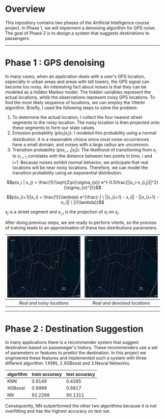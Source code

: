 # Overview
This repository contains two phases of the Artificial Intelligence course project. In Phase 1, we will implement a denoising algorithm for GPS noise. The goal of Phase 2 is to design a system that suggests destinations to passengers

---

# Phase 1 : GPS denoising
In many cases, when an application deals with a user's GPS location, especially in urban areas and areas with tall towers, the GPS signal can become too noisy. An interesting fact about noises is that they can be modeled as a hidden Markov model. The hidden variables represent the actual locations, while the observations represent noisy GPS locations. To find the most likely sequence of locations, we can employ the Viterbi algorithm. Briefly, I used the following steps to solve the problem:

1. To determine the actual location, I collect the four nearest street segments to the noisy location. The noisy location is then projected onto these segments to form our state values.
2. Emission probability ($p(o_i|x_i)$): I modeled this probability using a normal distribution. It is a reasonable choice since most noise occurrences have a small domain, and noises with a large radius are uncommon.
3. Transition probability ($p(x_{i+1}|x_i)$): The likelihood of transitioning from $x_i$ to $x_{i+1}$ correlates with the distance between two points in time, i and i+1. Because noises exhibit normal behavior, we anticipate that real locations will be near noisy locations. Therefore, we can model the transition probability using an exponential distribution.

$$p(o_i | s_j) = \frac{1}{\sqrt{2\pi}\sigma_{o}} e^{-0.5\frac{||o_i-x_{i,j}||^2}{\sigma_{o}^2}}$$

$$p(x_{i+1}|x_i) = \frac{1}{\lambda} e^{\frac{-| \ ||x_{i+1} - x_i|| - ||o_{i+1} - o_i|| \ |}{\lambda}}$$

$s_j$ is a street segment and $x_{i,j}$ is the projection of $o_i$ on $s_j$.

After doing previous steps, we are ready to perform viterbi, so the process of training leads to an approximation of these two distributions parameters.

<div align="center">

| <img src="Phase1/Images/9.png" width="400" height="200"> | <img src="Phase1/Images/10.png" width="400" height="200"> |
|:--:|:--:|
| *Real and noisy locations* | *Real and denoised locations* |
</div>

---

# Phase 2 : Destination Suggestion
In many applications there is a recommender system that suggest destination based on passeneger's history. These recommenders use a set of parameters or features to predict the destination. In this project we engineered these features and implemented such a system with three different algorithm: 1.KNN, 2.XGBoost and 3.Neural Networks. 

| algorithm | train accuracy | test accuracy |
| ----- | ---- | ---- |
| KNN | 0.9149 | 0.4285 |
| XGBoost | 0.9999 | 0.6817 |
| NN | 92.2268 | 90.1311 |

Consequently, NN outperformed the other two algorithms because it is not overfitting and has the highest accuracy on test set.

